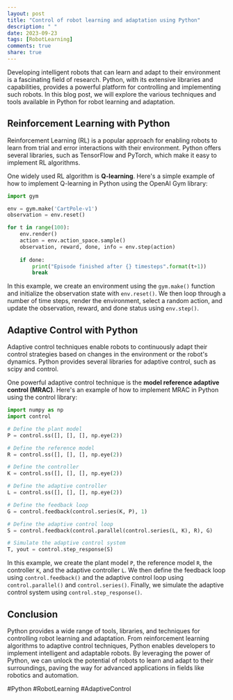 ```yaml
---
layout: post
title: "Control of robot learning and adaptation using Python"
description: " "
date: 2023-09-23
tags: [RobotLearning]
comments: true
share: true
---
```


Developing intelligent robots that can learn and adapt to their environment is a fascinating field of research. Python, with its extensive libraries and capabilities, provides a powerful platform for controlling and implementing such robots. In this blog post, we will explore the various techniques and tools available in Python for robot learning and adaptation.

## Reinforcement Learning with Python

Reinforcement Learning (RL) is a popular approach for enabling robots to learn from trial and error interactions with their environment. Python offers several libraries, such as TensorFlow and PyTorch, which make it easy to implement RL algorithms.

One widely used RL algorithm is **Q-learning**. Here's a simple example of how to implement Q-learning in Python using the OpenAI Gym library:

```python
import gym

env = gym.make('CartPole-v1')
observation = env.reset()

for t in range(100):
    env.render()
    action = env.action_space.sample()
    observation, reward, done, info = env.step(action)
    
    if done:
        print("Episode finished after {} timesteps".format(t+1))
        break
```

In this example, we create an environment using the `gym.make()` function and initialize the observation state with `env.reset()`. We then loop through a number of time steps, render the environment, select a random action, and update the observation, reward, and done status using `env.step()`.

## Adaptive Control with Python

Adaptive control techniques enable robots to continuously adapt their control strategies based on changes in the environment or the robot's dynamics. Python provides several libraries for adaptive control, such as scipy and control.

One powerful adaptive control technique is the **model reference adaptive control (MRAC)**. Here's an example of how to implement MRAC in Python using the control library:

```python
import numpy as np
import control

# Define the plant model
P = control.ss([], [], [], np.eye(2))

# Define the reference model
R = control.ss([], [], [], np.eye(2))

# Define the controller
K = control.ss([], [], [], np.eye(2))

# Define the adaptive controller
L = control.ss([], [], [], np.eye(2))

# Define the feedback loop
G = control.feedback(control.series(K, P), 1)

# Define the adaptive control loop
S = control.feedback(control.parallel(control.series(L, K), R), G)

# Simulate the adaptive control system
T, yout = control.step_response(S)
```

In this example, we create the plant model `P`, the reference model `R`, the controller `K`, and the adaptive controller `L`. We then define the feedback loop using `control.feedback()` and the adaptive control loop using `control.parallel()` and `control.series()`. Finally, we simulate the adaptive control system using `control.step_response()`.

## Conclusion

Python provides a wide range of tools, libraries, and techniques for controlling robot learning and adaptation. From reinforcement learning algorithms to adaptive control techniques, Python enables developers to implement intelligent and adaptable robots. By leveraging the power of Python, we can unlock the potential of robots to learn and adapt to their surroundings, paving the way for advanced applications in fields like robotics and automation.

#Python #RobotLearning #AdaptiveControl
